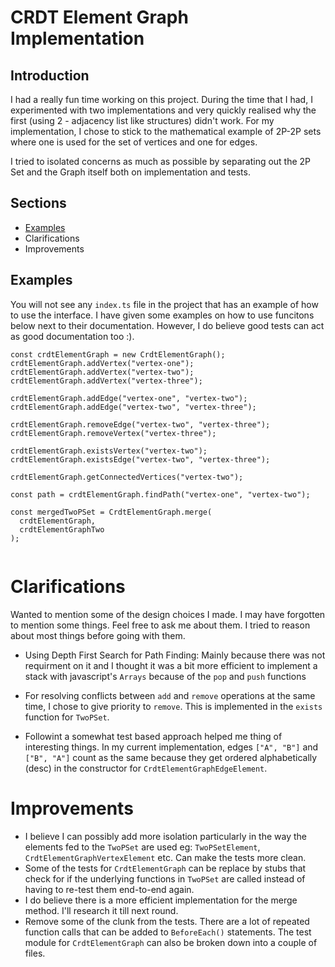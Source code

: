 # CRDT Element Graph Implementation

## Introduction

I had a really fun time working on this project. During the time that I had, I experimented with two implementations and very quickly realised why the first (using 2 - adjacency list like structures) didn't work. For my implementation, I chose to stick to the mathematical example of 2P-2P sets where one is used for the set of vertices and one for edges.

I tried to isolated concerns as much as possible by separating out the 2P Set and the Graph itself both on implementation and tests.

## Sections

- [Examples](#examples)
- Clarifications
- Improvements

## Examples

You will not see any `index.ts` file in the project that has an example of how to use the interface. I have given some examples on how to use funcitons below next to their documentation. However, I do believe good tests can act as good documentation too :).

```
const crdtElementGraph = new CrdtElementGraph();
crdtElementGraph.addVertex("vertex-one");
crdtElementGraph.addVertex("vertex-two");
crdtElementGraph.addVertex("vertex-three");

crdtElementGraph.addEdge("vertex-one", "vertex-two");
crdtElementGraph.addEdge("vertex-two", "vertex-three");

crdtElementGraph.removeEdge("vertex-two", "vertex-three");
crdtElementGraph.removeVertex("vertex-three");

crdtElementGraph.existsVertex("vertex-two");
crdtElementGraph.existsEdge("vertex-two", "vertex-three");

crdtElementGraph.getConnectedVertices("vertex-two");

const path = crdtElementGraph.findPath("vertex-one", "vertex-two");

const mergedTwoPSet = CrdtElementGraph.merge(
  crdtElementGraph,
  crdtElementGraphTwo
);


```

# Clarifications

Wanted to mention some of the design choices I made. I may have forgotten to mention some things. Feel free to ask me about them. I tried to reason about most things before going with them.

- Using Depth First Search for Path Finding: Mainly because there was not requirment on it and I thought it was a bit more efficient to implement a stack with javascript's `Arrays` because of the `pop` and `push` functions

- For resolving conflicts between `add` and `remove` operations at the same time, I chose to give priority to `remove`. This is implemented in the `exists` function for `TwoPSet`.

- Followint a somewhat test based approach helped me thing of interesting things. In my current implementation, edges `["A", "B"]` and `["B", "A"]` count as the same because they get ordered alphabetically (desc) in the constructor for `CrdtElementGraphEdgeElement`.

# Improvements

- I believe I can possibly add more isolation particularly in the way the elements fed to the `TwoPSet` are used eg: `TwoPSetElement`, `CrdtElementGraphVertexElement` etc. Can make the tests more clean.
- Some of the tests for `CrdtElementGraph` can be replace by stubs that check for if the underlying functions in `TwoPSet` are called instead of having to re-test them end-to-end again.
- I do believe there is a more efficient implementation for the merge method. I'll research it till next round.
- Remove some of the clunk from the tests. There are a lot of repeated function calls that can be added to `BeforeEach()` statements. The test module for `CrdtElementGraph` can also be broken down into a couple of files.
